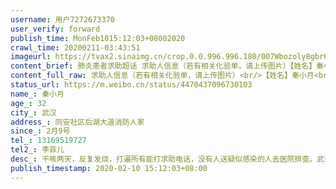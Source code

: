 ```yaml
---
username: 用户7272673370
user_verify: forward
publish_time: MonFeb1015:12:03+08002020
crawl_time: 20200211-03:43:51
imageurl: https://tvax2.sinaimg.cn/crop.0.0.996.996.180/007Wbozoly8gbr64i9mk3j30ro0rowg5.jpg?KID=imgbed,tva&Expires=1581373841&ssig=OHvl61PaFR,http://n.sinaimg.cn/photo/5213b46e/20181127/timeline_card_small_super_default.png
content_brief: 肺炎患者求助超话 求助人信息（若有相关化验单，请上传图片）【姓名】秦小月【年龄】32【所在城市】武汉【所在小区、社区】同安社区后湖大道消防人家【患病时间】2月9号【联系方式】13169519727【其他紧急联系人】李菲儿【病情描述】干咳两天，反复发烧，打遍所有能打求助电话，没有人送疑 ...全文
content_full_raw: 求助人信息（若有相关化验单，请上传图片）<br/>【姓名】秦小月<br/>【年龄】32<br/>【所在城市】武汉<br/>【所在小区、社区】同安社区后湖大道消防人家<br/>【患病时间】2月9号<br/>【联系方式】13169519727<br/>【其他紧急联系人】李菲儿<br/>【病情描述】干咳两天，反复发烧，打遍所有能打求助电话，没有人送疑似感染的人去医院排查。武汉封锁了交通，我们没车，社区也没车安排。我们该如何去医院看病排查是否感染？求助安排车辆去定点医院排查
status_url: https://m.weibo.cn/status/4470437096730103
name_: 秦小月
age_: 32
city_: 武汉
address_: 同安社区后湖大道消防人家
since_: 2月9号
tel_: 13169519727
tel2_: 李菲儿
desc_: 干咳两天，反复发烧，打遍所有能打求助电话，没有人送疑似感染的人去医院排查。武汉封锁了交通，我们没车，社区也没车安排。我们该如何去医院看病排查是否感染？求助安排车辆去定点医院排查
publish_timestamp: 2020-02-10 15:12:03+08:00
---
```

